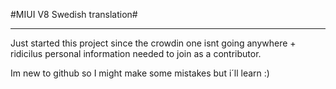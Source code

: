 
#MIUI V8 Swedish translation#

---------------------------------------------------------------------------------------------

Just started this project since the crowdin one isnt going anywhere + ridicilus personal information needed to join as a contributor.

Im new to github so I might make some mistakes but i´ll learn :)
